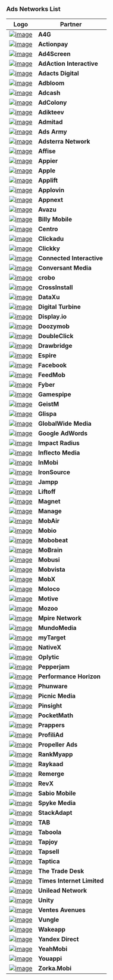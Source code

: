 ### Ads Networks List
Logo | Partner 
--- | --- 
<a href="http://a4g.com">![image](https://cdn.branch.io/branch-assets/ad-partner-manager/a4g-logo-1493239709871.png)</a>| **A4G**
<a href="http://actionpay.net">![image](https://cdn.branch.io/branch-assets/ad-partner-manager/unnamed-1502390560857.png)</a>| **Actionpay**
<a href="http://ad4screen.com">![image](https://cdn.branch.io/branch-assets/ad-partner-manager/ad4screen-1504724050417.png)</a>| **Ad4Screen**
<a href="http://adactioninteractive.com">![image](https://cdn.branch.io/branch-assets/ad-partner-manager/aai_logo_med_trans_black-1509989746768.png)</a>| **AdAction Interactive**
<a href="http://adacts.com">![image](https://cdn.branch.io/branch-assets/ad-partner-manager/adactslogohd-1511911181113.png)</a>| **Adacts Digital**
<a href="http://adbloom.com">![image](https://cdn.branch.io/branch-assets/ad-partner-manager/AdBloom-Logo-Green-1512675868221.png)</a>| **Adbloom**
<a href="http://adcash.com">![image](https://cdn.branch.io/branch-assets/ad-partner-manager/origin_08da80a1e1be4275-1508530733424.png)</a>| **Adcash**
<a href="http://adcolony.com">![image](https://cdn.branch.io/branch-assets/ad-partner-manager/adcolony-1513204502834.png)</a>| **AdColony**
<a href="http://adikteev.com">![image](https://cdn.branch.io/branch-assets/ad-partner-manager/logo_adikteev-1513039903349.png)</a>| **Adikteev**
<a href="http://admitad.com">![image](https://cdn.branch.io/branch-assets/ad-partner-manager/logo-admitad-1493136873359.png)</a>| **Admitad**
<a href="https://adsarmy.com/">![image](https://cdn.branch.io/branch-assets/ad-partner-manager/ads_army-1521759654549.png)</a>| **Ads Army**
<a href="http://adsterra.com">![image](https://cdn.branch.io/branch-assets/ad-partner-manager/Adsterra-1508532651884.png)</a>| **Adsterra Network**
<a href="http://affise.com">![image](https://cdn.branch.io/branch-assets/ad-partner-manager/affisee-1513141472946.png)</a>| **Affise**
<a href="http://appier.com">![image](https://cdn.branch.io/branch-assets/ad-partner-manager/29291839342_73029de826_o-1496708152338.png)</a>| **Appier**
<a href="http://apple.com">![image](https://cdn.branch.io/branch-assets/ad-partner-manager/logo_searchAds-1506359721056.png)</a>| **Apple**
<a href="http://applift.com">![image](https://cdn.branch.io/branch-assets/ad-partner-manager/applift_lg-bdbcf02abab90b0343354dc04fb1ff42ac2b6a9e15c34aa7177e49a7ae7864d9-1509989161261.png)</a>| **Applift**
<a href="http://applovin.com">![image](https://cdn.branch.io/branch-assets/ad-partner-manager/u3eoOtkBNGx7x4W6nKLQSQ-AppLovin_Logo_Blue_White_Rectangle_WEB-1492637758109.png)</a>| **Applovin**
<a href="http://appnext.com">![image](https://cdn.branch.io/branch-assets/ad-partner-manager/mf7zfgvsypjglqnisyth-1492800692344.png)</a>| **Appnext**
<a href="http://avazuinc.com/home/">![image](https://cdn.branch.io/branch-assets/ad-partner-manager/qwh3KVui-1519413087132.png)</a>| **Avazu**
<a href="http://billymob.com">![image](https://cdn.branch.io/branch-assets/ad-partner-manager/logo_blue-1500940117780.png)</a>| **Billy Mobile**
<a href="https://www.centro.net/">![image](https://cdn.branch.io/branch-assets/ad-partner-manager/YNhU8bk-1518047494337.png)</a>| **Centro**
 <a href="http://clickadu.com">![image](https://cdn.branch.io/branch-assets/ad-partner-manager/cck-1508531144603.png)</a>| **Clickadu**
<a href="http://clickky.me">![image](https://cdn.branch.io/branch-assets/ad-partner-manager/LogoClickky-1508351211926.png)</a>| **Clickky**
<a href="http://connectedinteractive.com">![image](https://cdn.branch.io/branch-assets/ad-partner-manager/top-logo1-1500342833490.png)</a>| **Connected Interactive**
<a href="https://www.conversantmedia.com/">![image](https://cdn.branch.io/branch-assets/ad-partner-manager/small_logo-1512691620790.png)</a>| **Conversant Media**
<a href="http://crobo.com">![image](https://cdn.branch.io/branch-assets/ad-partner-manager/crobo-1500662980708.png)</a>| **crobo**
<a href="http://crossinstall.com">![image](https://cdn.branch.io/branch-assets/ad-partner-manager/cross_install_logo-1493241188265.png)</a>| **CrossInstall**
<a href="http://dataxu.com">![image](https://cdn.branch.io/branch-assets/ad-partner-manager/dataxu_logo_new-1510621012108.png)</a>| **DataXu**
<a href="http://digitalturbine.com">![image](https://cdn.branch.io/branch-assets/ad-partner-manager/169744LOGO-1493150262933.png)</a>| **Digital Turbine**
<a href="http://display.io">![image](https://cdn.branch.io/branch-assets/ad-partner-manager/display-io-1512502086505.png)</a>| **Display.io**
<a href="http://www.doozymob.com/">![image](https://cdn.branch.io/branch-assets/ad-partner-manager/trans5-1518752231856.png)</a>| **Doozymob**
 <a href="https://www.doubleclickbygoogle.com/">![image](https://cdn.branch.io/branch-assets/ad-partner-manager/dc_newlogo-1513231189826.png)</a>| **DoubleClick**
<a href="http://drawbridge.com">![image](https://cdn.branch.io/branch-assets/ad-partner-manager/Drawbridge_Logo_2015-1493243116881.png)</a>| **Drawbridge**
<a href="http://espireads.com">![image](https://cdn.branch.io/branch-assets/ad-partner-manager/Espire-1513137347677.png)</a>| **Espire**
<a href="http://facebook.com">![image](https://cdn.branch.io/branch-assets/ad-partner-manager/wordmark-1498695380173.png)</a>| **Facebook**
<a href="http://feedmob.com">![image](https://cdn.branch.io/branch-assets/ad-partner-manager/feedmob-logo_highres-teal_2-1510161910168.png)</a>| **FeedMob**
<a href="https://www.fyber.com/">![image](https://cdn.branch.io/branch-assets/ad-partner-manager/fyber-logo-1493132211689.png)</a>| **Fyber**
<a href="http://www.gamespipe.com">![image](https://cdn.branch.io/branch-assets/ad-partner-manager/gamespipe-1519349992057.png)</a>| **Gamespipe**
 <a href="http://geistm.com">![image](https://cdn.branch.io/branch-assets/ad-partner-manager/geistMBlackRedLogo-1498181264812.png)</a>| **GeistM**
<a href="http://glispamedia.com">![image](https://cdn.branch.io/branch-assets/ad-partner-manager/logo-glispa@2x-1493323107286.png)</a>| **Glispa**
<a href="http://globalwidemedia.com">![image](https://cdn.branch.io/branch-assets/ad-partner-manager/unnamed-1497567899553.png)</a>| **GlobalWide Media**
<a href="https://adwords.google.com/home/">![image](https://cdn.branch.io/branch-assets/ad-partner-manager/Adwords_logo-1492792697441.png)</a>| **Google AdWords**
<a href="http://impactradius.com">![image](https://cdn.branch.io/branch-assets/ad-partner-manager/impact-radius-logo-1493166999679.png)</a>| **Impact Radius**
<a href="http://inflectomedia.com">![image](https://cdn.branch.io/branch-assets/ad-partner-manager/inflecto_logo_black-1513230631373.png)</a>| **Inflecto Media**
<a href="http://inmobi.com">![image](https://cdn.branch.io/branch-assets/ad-partner-manager/logo-color-1492715152194.png)</a>| **InMobi**
<a href="http://ironsrc.com">![image](https://cdn.branch.io/branch-assets/ad-partner-manager/101621-d00d811d71b53bd93856f5358489baca-1492635797381.png)</a>| **IronSource**
<a href="http://jampp.com">![image](https://cdn.branch.io/branch-assets/ad-partner-manager/Jampp-1492638822951.png)</a>| **Jampp**
<a href="http://liftoff.io">![image](https://cdn.branch.io/branch-assets/ad-partner-manager/liftoff-logo-1492801474909.png)</a>| **Liftoff**
<a href="http://magnetadservices.com">![image](https://cdn.branch.io/branch-assets/ad-partner-manager/logo-1500342359816.png)</a>| **Magnet**
<a href="http://manage.com">![image](https://cdn.branch.io/branch-assets/ad-partner-manager/manage_logo_trans_300x75-1505160375494.png)</a>| **Manage**
<a href="https://mobair.com/">![image](https://cdn.branch.io/branch-assets/ad-partner-manager/mobair_logo_new_GDMgroup_544x144px-1518662472731.png)</a>| **MobAir**
<a href="http://mobioinc.com">![image](https://cdn.branch.io/branch-assets/ad-partner-manager/mobio_logofooter1-1498863703378.png)</a>| **Mobio**
<a href="http://www.mobobeat.com/">![image](https://cdn.branch.io/branch-assets/ad-partner-manager/mobobeat-logo-1-1518463227906.png)</a>| **Mobobeat**
<a href="http://headwaydigital.com">![image](https://cdn.branch.io/branch-assets/ad-partner-manager/logo_mobrain_iso-1495753098283.png)</a>| **MoBrain**
<a href="https://www.mobusi.com/">![image](https://cdn.branch.io/branch-assets/ad-partner-manager/687474703a2f2f6d6f62757369617070732e6769746875622e696f2f4d6f6275736953444b2d694f532f696d616765732f6d6f627573695f6c6f676f5f6e6567726f2e706e67-1493247352015.png)</a>| **Mobusi**
<a href="http://mobvista.com">![image](https://cdn.branch.io/branch-assets/ad-partner-manager/Mobvista-logo-color-2015-e1446489504259-1512755416489.png)</a>| **Mobvista**
<a href="http://mobx.agency">![image](https://cdn.branch.io/branch-assets/ad-partner-manager/Logo_Business_transp-1511229700695.png)</a>| **MobX**
<a href="http://molocoads.com">![image](https://cdn.branch.io/branch-assets/ad-partner-manager/moloco-1515797858655.png)</a>| **Moloco**
<a href="http://motiveinteractive.com">![image](https://cdn.branch.io/branch-assets/ad-partner-manager/motive-logo-300x-1493074626823.png)</a>| **Motive**
<a href="http://surikate.com">![image](https://cdn.branch.io/branch-assets/ad-partner-manager/Mozoo-Performance-1492710482008-1498430203032.png)</a>| **Mozoo**
<a href="http://mpirenetwork.com">![image](https://cdn.branch.io/branch-assets/ad-partner-manager/78e199f17cd2c80f31e430eec689-1493246692632.png)</a>| **Mpire Network**
<a href="http://mundomedia.com">![image](https://cdn.branch.io/branch-assets/ad-partner-manager/0000014b-6f75-2b16-6984-3be17d5c7b30-1500341129317.png)</a>| **MundoMedia**
<a href="http://corp.mail.ru">![image](https://cdn.branch.io/branch-assets/ad-partner-manager/my_com-1501129417628.png)</a>| **myTarget**
<a href="http://www.nativex.com/">![image](https://cdn.branch.io/branch-assets/ad-partner-manager/nativex-logo2-300x130-1493132886101.png)</a>| **NativeX**
<a href="http://oplytic.com">![image](https://cdn.branch.io/branch-assets/ad-partner-manager/logo-1498155298417.png)</a>| **Oplytic**
<a href="http://pepperjam.com">![image](https://cdn.branch.io/branch-assets/ad-partner-manager/Pep_logo_red-1501274975350.png)</a>| **Pepperjam**
<a href="http://phgsupport.com">![image](https://cdn.branch.io/branch-assets/ad-partner-manager/PH_LOGO-1493341199816.png)</a>| **Performance Horizon**
<a href="http://phunware.com">![image](https://cdn.branch.io/branch-assets/ad-partner-manager/phunware-1510972218166.png)</a>| **Phunware**
<a href="http://picnic-media.com">![image](https://cdn.branch.io/branch-assets/ad-partner-manager/Picnic_Media-1513137425026.png)</a>| **Picnic Media**
<a href="http://pinsightmedia.com">![image](https://cdn.branch.io/branch-assets/ad-partner-manager/gold-black_horizontallogo_digital-1513230839937.png)</a>| **Pinsight**
<a href="https://www.pocketmath.com">![image](https://cdn.branch.io/branch-assets/ad-partner-manager/PocketMath-Logo_a-1518751679236.png)</a>| **PocketMath**
<a href="http://prappers.com">![image](https://cdn.branch.io/branch-assets/ad-partner-manager/links-logo-1508262751788.png)</a>| **Prappers**
<a href="http://profiliad.com">![image](https://cdn.branch.io/branch-assets/ad-partner-manager/logo-1494891385579.png)</a>| **ProfiliAd**
<a href="http://propellerads.com">![image](https://cdn.branch.io/branch-assets/ad-partner-manager/logo_propellerads32-1508798759717.png)</a>| **Propeller Ads**
<a href="http://www.rankmyapp.com">![image](https://cdn.branch.io/branch-assets/ad-partner-manager/Copy_of_logo_rank_app-1519349512547.png)</a>| **RankMyapp**
<a href="http://raykaad.com">![image](https://cdn.branch.io/branch-assets/ad-partner-manager/Logo-2-1509402724378.png)</a>| **Raykaad**
<a href="http://remerge.io">![image](https://cdn.branch.io/branch-assets/ad-partner-manager/vgfm8axwuhj2lcwybtzf-1492640396474.png)</a>| **Remerge**
<a href="http://revx.io">![image](https://cdn.branch.io/branch-assets/ad-partner-manager/logo-1493256528887.png)</a>| **RevX**
<a href="http://sabiomobile.com">![image](https://cdn.branch.io/branch-assets/ad-partner-manager/main_logo_compress-1509082296545.png)</a>| **Sabio Mobile**
<a href="http://spykemedia.com">![image](https://cdn.branch.io/branch-assets/ad-partner-manager/1-e1466007909243-1495751845237.png)</a>| **Spyke Media**
<a href="http://stackadapt.com">![image](https://cdn.branch.io/branch-assets/ad-partner-manager/8331ef7d-bfc8-4148-a118-50da0fc43f8f-1490739325404-1506381795896.png)</a>| **StackAdapt**
<a href="http://tab.company">![image](https://cdn.branch.io/branch-assets/ad-partner-manager/unnamed-1502234001399.png)</a>| **TAB**
<a href="http://taboola.com">![image](https://cdn.branch.io/branch-assets/ad-partner-manager/taboola_logo-new-large-1500341960275.png)</a>| **Taboola**
<a href="http://tapjoy.com">![image](https://cdn.branch.io/branch-assets/ad-partner-manager/Tapjoy-acquires-5Rocks-1493129616390.png)</a>| **Tapjoy**
<a href="http://tapsell.ir">![image](https://cdn.branch.io/branch-assets/ad-partner-manager/tapsell2-1503596508675.png)</a>| **Tapsell**
<a href="http://taptica.com">![image](https://cdn.branch.io/branch-assets/ad-partner-manager/Taptica_Logo-1513204728443.png)</a>| **Taptica**
<a href="http://thetradedesk.com">![image](https://cdn.branch.io/branch-assets/ad-partner-manager/thetradedeskdmp-1502822492413.png)</a>| **The Trade Desk**
<a href="http://ads.colombiaonline.com/">![image](https://cdn.branch.io/branch-assets/ad-partner-manager/logo-1516922139308.png)</a>| **Times Internet Limited**
<a href="http://unilead.net">![image](https://cdn.branch.io/branch-assets/ad-partner-manager/2-02-1498862779375.png)</a>| **Unilead Network**
<a href="http://unity3d.com">![image](https://cdn.branch.io/branch-assets/ad-partner-manager/unity-1493071825773.png)</a>| **Unity**
<a href="http://ventesavenues.in/">![image](https://cdn.branch.io/branch-assets/ad-partner-manager/logo-1495753718180.png)</a>| **Ventes Avenues**
<a href="http://vungle.com">![image](https://cdn.branch.io/branch-assets/ad-partner-manager/Vungle-Logo-Primary-Navy-Transparent-Padded-1493068923084.png)</a>| **Vungle**
<a href="http://wakeapp.ru">![image](https://cdn.branch.io/branch-assets/ad-partner-manager/Wake_app-1-1508532067151.png)</a>| **Wakeapp**
<a href="https://direct.yandex.ru/">![image](https://cdn.branch.io/branch-assets/ad-partner-manager/logotype-yandex-direct-1-380x233-1507587040365.png)</a>| **Yandex Direct**
<a href="http://yeahmobi.com">![image](https://s3-us-west-1.amazonaws.com/branch-assets/yeah-test.png)</a>| **YeahMobi**
<a href="http://www.youappi.com/">![image](https://cdn.branch.io/branch-assets/ad-partner-manager/youappi-1502235001895.png)</a>| **Youappi**
<a href="https://zorka.mobi/en">![image](https://cdn.branch.io/branch-assets/ad-partner-manager/zorka-mobi-1513204805138.png)</a>| **Zorka.Mobi** 
